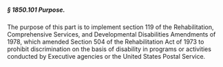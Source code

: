 ##### § 1850.101 Purpose. #####

The purpose of this part is to implement section 119 of the Rehabilitation, Comprehensive Services, and Developmental Disabilities Amendments of 1978, which amended Section 504 of the Rehabilitation Act of 1973 to prohibit discrimination on the basis of disability in programs or activities conducted by Executive agencies or the United States Postal Service.